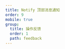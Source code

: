 ```yaml
---
title: Notify 顶部消息通知
order: 9
mobile: true
group:
  title: 操作反馈
  order: 1
  path: feedback
---
```


<code src="../demo/Notify.jsx"></code>
<API src="../src/Notify.tsx"></API>
